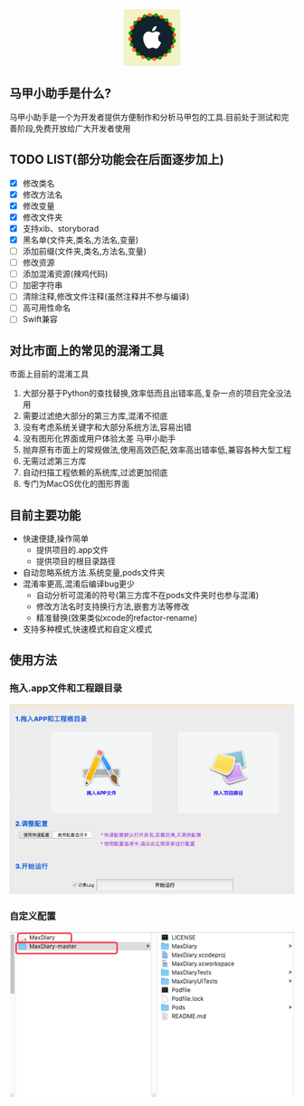 
<div align="center">
<img width="100" height="100" src="MajiaTools/logo.png" alt="logo.png"/>
</p>
</div>

## 马甲小助手是什么?
马甲小助手是一个为开发者提供方便制作和分析马甲包的工具.目前处于测试和完善阶段,免费开放给广大开发者使用

## TODO LIST(部分功能会在后面逐步加上)
- [x] 修改类名
- [x] 修改方法名
- [x] 修改变量
- [x] 修改文件夹
- [x] 支持xib、storyborad
- [x] 黑名单(文件夹,类名,方法名,变量)
- [ ] 添加前缀(文件夹,类名,方法名,变量)
- [ ] 修改资源
- [ ] 添加混淆资源(辣鸡代码)
- [ ] 加密字符串
- [ ] 清除注释,修改文件注释(虽然注释并不参与编译)
- [ ] 高可用性命名
- [ ] Swift兼容

## 对比市面上的常见的混淆工具
市面上目前的混淆工具
1. 大部分基于Python的查找替换,效率低而且出错率高,复杂一点的项目完全没法用
2. 需要过滤绝大部分的第三方库,混淆不彻底
3. 没有考虑系统关键字和大部分系统方法,容易出错
4. 没有图形化界面或用户体验太差
马甲小助手
1. 抛弃原有市面上的常规做法,使用高效匹配,效率高出错率低,兼容各种大型工程
2. 无需过滤第三方库
3. 自动扫描工程依赖的系统库,过滤更加彻底
4. 专门为MacOS优化的图形界面

## 目前主要功能
* 快速便捷,操作简单
  * 提供项目的.app文件
  * 提供项目的根目录路径
* 自动忽略系统方法.系统变量,pods文件夹
* 混淆率更高,混淆后编译bug更少
  * 自动分析可混淆的符号(第三方库不在pods文件夹时也参与混淆)
  * 修改方法名时支持换行方法,嵌套方法等修改
  * 精准替换(效果类似xcode的refactor-rename)
* 支持多种模式,快速模式和自定义模式

## 使用方法
### 拖入.app文件和工程跟目录
![avatar](https://raw.githubusercontent.com/MajiaTools/MajiaTools/master/MajiaTools/step.png)

### 自定义配置
![avatar](https://raw.githubusercontent.com/MajiaTools/MajiaTools/master/MajiaTools/step1.png)


